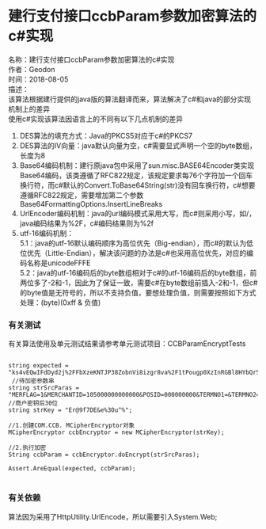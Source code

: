 # 建行支付接口ccbParam参数加密算法的c#实现

名称：建行支付接口ccbParam参数加密算法的c#实现<br />
作者：Geodon<br />
时间：2018-08-05<br />
描述：<br />
该算法根据建行提供的java版的算法翻译而来，算法解决了c#和java的部分实现机制上的差异<br />
使用c#实现该算法因语言上的不同有以下几点机制的差异<br />
 1. DES算法的填充方式：Java的PKCS5对应于c#的PKCS7
 2. DES算法的IV向量：java默认向量为空，c#需要显式声明一个空的byte数组，长度为8
 3. Base64编码机制：建行原java包中采用了sun.misc.BASE64Encoder类实现Base64编码，该类遵循了RFC822规定，该规定要求每76个字符加一个回车换行符，而c#默认的Convert.ToBase64String(str)没有回车换行符，c#想要遵循RFC822规定，需要增加第二个参数Base64FormattingOptions.InsertLineBreaks
 4. UrlEncoder编码机制：java的url编码模式采用大写，而c#则采用小写，如/，java编码结果为%2F，c#编码结果则为%2f
 5. utf-16编码机制：<br />
   5.1：java的utf-16默认编码顺序为高位优先（Big-endian），而c#的默认为低位优先（Little-Endian），解决该问题的办法是c#也采用高位优先，对应的编码名称是unicodeFFFE<br />
   5.2：java的utf-16编码后的byte数组相对于c#的utf-16编码后的byte数组，前两位多了-2和-1，因此为了保证一致，需要c#在byte数组前插入-2和-1，但c#的byte值是无符号的，所以不支持负值，要想处理负值，则需要按照如下方式处理：(byte)(0xff & 负值)

### 有关测试
有关算法使用及单元测试结果请参考单元测试项目：CCBParamEncryptTests<br />
<pre><code>
string expected = "ks4vEQwIFdDyd2j%2FFbXzeKNTJP38ZobnVi8izgr8va%2F1tPougp0XzInRGBl8HYbQr55eJAl4%2C%2FcG%0D%0AA9DCHuedDwYD0MIe550PVCtlNQdBPCRZpM97HS2a0gYD0MIe550PBgPQwh7nnQ%2FRHxSzIbQMYFFi%0D%0ACQd4eSgrPKxDHPY7gni8scyWMT1a5Xt56vzUkmgfkKasmdCaJ6db00n8JoPsZ%2CwYUMSfPASvBgPQ%0D%0Awh7nnQ8m4w%2FBPxqgrz3%2F2ekjq4Az5fHfbn19%2CaEu8OjhjPmu1wYD0MIe550PBgPQwh7nnQ%2FAA%2C8M%0D%0A7jDsWJI%2CiN3ezySMa0ksR%2Cqi0pBY0i74cyhvAAB4cVC7e5Fk6195inZ7xjeSPojd3s8kjBaO0tV6%0D%0AdlpGf8kUwZgLvd2DjSOT6Gb9VrjkFo5meJb5slBxTqlKGQbgR7xxFFvPk0G8T0SodvkO";
 //待加密参数串
string strSrcParas = "MERFLAG=1&MERCHANTID=105000000000000&POSID=000000000&TERMNO1=&TERMNO2=&BRANCHID=110000000&ORDERID=105000000000000123456&QRCODE=CCB9991234567&AMOUNT=0.01&TXCODE=PAY100";
//商户密钥后30位
string strKey = "Er@9f7DE&e%3Ou^%";

//1.创建COM.CCB. MCipherEncryptor对象
MCipherEncryptor ccbEncryptor = new MCipherEncryptor(strKey);

//2.执行加密
String ccbParam = ccbEncryptor.doEncrypt(strSrcParas);

Assert.AreEqual(expected, ccbParam);
</code>
</pre>

### 有关依赖
算法因为采用了HttpUtility.UrlEncode，所以需要引入System.Web;
